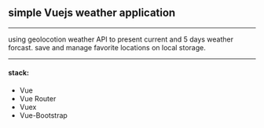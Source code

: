 
## simple Vuejs weather application

---

using geolocotion weather API to present current and 5 days weather forcast.
save and manage favorite locations on local storage.

---

#### stack:
- Vue
- Vue Router
- Vuex
- Vue-Bootstrap

